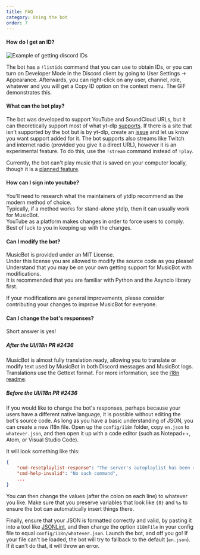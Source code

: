 ```yaml
---
title: FAQ
category: Using the bot
order: 7
---
```


#### How do I get an ID?

<img class="doc-img-right" src="{{ site.baseurl }}/images/ids.gif" alt="Example of getting discord IDs"/>

The bot has a `!listids` command that you can use to obtain IDs, or you can turn on Developer Mode in the Discord client by going to User Settings -> Appearance. Afterwards, you can right-click on any user, channel, role, whatever and you will get a Copy ID option on the context menu. The GIF demonstrates this.

#### What can the bot play?

The bot was developed to support YouTube and SoundCloud URLs, but it can theoretically support most of what yt-dlp [supports](https://github.com/yt-dlp/yt-dlp/blob/master/supportedsites.md). If there is a site that isn't supported by the bot but is by yt-dlp, create an [issue](https://github.com/Just-Some-Bots/MusicBot/issues/new) and let us know you want support added for it. The bot supports also streams like Twitch and internet radio (provided you give it a direct URL), however it is an experimental feature. To do this, use the `!stream` command instead of `!play`.

Currently, the bot can't play music that is saved on your computer locally, though it is a [planned feature](https://github.com/Just-Some-Bots/MusicBot/issues/168).

#### How can I sign into youtube?

You'll need to research what the maintainers of ytdlp recommend as the modern method of choice.  
Typically, if a method works for stand-alone ytdlp, then it can usually work for MusicBot.  
YouTube as a platform makes changes in order to force users to comply.  Best of luck to you in keeping up with the changes.  

#### Can I modify the bot?

MusicBot is provided under an MIT License.  
Under this license you are allowed to modify the source code as you please!  
Understand that you may be on your own getting support for MusicBot with modifications.  
It is recommended that you are familiar with Python and the Asyncio library first.  

If your modifications are general improvements, please consider contributing your changes to improve MusicBot for everyone.  

#### Can I change the bot's responses?

Short answer is yes!  

##### After the UI/i18n PR #2436

MusicBot is almost fully translation ready, allowing you to translate or modify 
text used by MusicBot in both Discord messages and MusicBot logs.  
Translations use the Gettext format.  For more information, see the [i18n readme](https://github.com/Just-Some-Bots/MusicBot/blob/dev/i18n/readme.md).

##### Before the UI/i18n PR #2436

If you would like to change the bot's responses, perhaps because your users have a different native language, it is possible without editing the bot's source code. As long as you have a basic understanding of JSON, you can create a new i18n file. Open up the `config/i18n` folder, copy `en.json` to `whatever.json`, and then open it up with a code editor (such as Notepad++, Atom, or Visual Studio Code).

It will look something like this:

```json
{
    "cmd-resetplaylist-response": "The server's autoplaylist has been reset.",
    "cmd-help-invalid": "No such command",
    ...
}
```

You can then change the values (after the colon on each line) to whatever you like. Make sure that you preserve variables that look like `{0}` and `%s` to ensure the bot can automatically insert things there.

Finally, ensure that your JSON is formatted correctly and valid, by pasting it into a tool like [JSONLint](https://jsonlint.com/), and then change the option `i18nFile` in your config file to equal `config/i18n/whatever.json`. Launch the bot, and off you go! If your file can't be loaded, the bot will try to fallback to the default (`en.json`). If it can't do that, it will throw an error.

